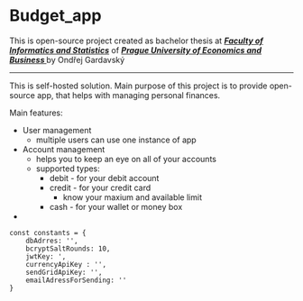 # Budget_app
This is open-source project created as bachelor thesis at 
***<a href="https://fis.vse.cz/">Faculty of Informatics and Statistics</a>*** of 
***<a href="www.vse.cz">Prague University of Economics and Business </a>***
by Ondřej Gardavský
***
This is self-hosted solution. Main purpose of this project is to provide open-source app, that helps with managing personal finances.

Main features: 
- User management
  - multiple users can use one instance of app 
- Account management
    - helps you to keep an eye on all of your accounts
    - supported types:
        - debit - for your debit account
        - credit - for your credit card 
            - know your maxium and available limit
        - cash - for your wallet or money box
- 



```
const constants = {
    dbAdrres: '',
    bcryptSaltRounds: 10,
    jwtKey: ',
    currencyApiKey : '',
    sendGridApiKey: '',
    emailAdressForSending: ''
}
```

